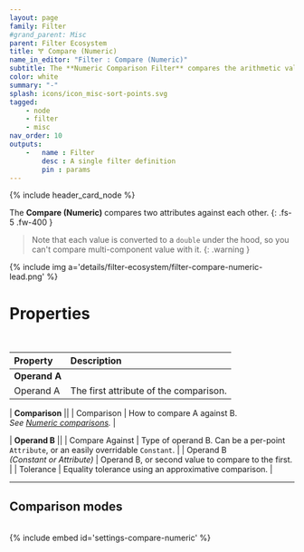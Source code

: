 ```yaml
---
layout: page
family: Filter
#grand_parent: Misc
parent: Filter Ecosystem
title: 🝖 Compare (Numeric)
name_in_editor: "Filter : Compare (Numeric)"
subtitle: The **Numeric Comparison Filter** compares the arithmetic value of two attributes
color: white
summary: "-"
splash: icons/icon_misc-sort-points.svg
tagged: 
    - node
    - filter
    - misc
nav_order: 10
outputs:
    -   name : Filter
        desc : A single filter definition
        pin : params
---
```


{% include header_card_node %}

The **Compare (Numeric)** compares two attributes against each other.
{: .fs-5 .fw-400 } 

> Note that each value is converted to a `double` under the hood, so you can't compare multi-component value with it.
{: .warning }

{% include img a='details/filter-ecosystem/filter-compare-numeric-lead.png' %}

# Properties
<br>

| Property       | Description          |
|:-------------|:------------------|
| **Operand A**          ||
| Operand A          | The first attribute of the comparison. |

| **Comparison**          ||
| Comparison | How to compare A against B.<br>*See [Numeric comparisons](/PCGExtendedToolkit/doc-general/comparisons.html#numeric-comparisons).* |

| **Operand B**          ||
| Compare Against | Type of operand B. Can be a per-point `Attribute`, or an easily overridable `Constant`. |
| Operand B <br>*(Constant or Attribute)* | Operand B, or second value to compare to the first. |
| Tolerance | Equality tolerance using an approximative comparison. |

---
## Comparison modes
<br>
{% include embed id='settings-compare-numeric' %}